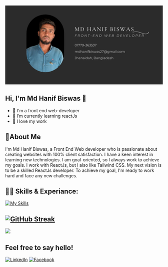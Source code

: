 ![The San Juan Mountains are beautiful!](https://raw.githubusercontent.com/mdhanifbiswas27/mdhanifbiswas27/main/Assets/Github_cover_photo%20(1).png)

## Hi, I'm Md Hanif Biswas 👋

- 👑 I'm a front end web-developer
- 🌱 I’m currently learning reactJs
- 👯 I love my work

## 🚀About Me
I'm Md Hanif Biswas, a Front End Web developer who is passionate about creating websites with 100% client satisfaction. I have a keen interest in learning new technologies. I am goal-oriented, so I always work to achieve my goals. I work with ReactJs, but I also like Tailwind CSS. My next vision is to be a skilled ReactJs developer. To achieve my goal, I'm ready to work hard and face any new challenges.




## 👨‍💻 Skills & Experiance:

[![My Skills](https://skillicons.dev/icons?i=html,css,js,react,tailwind,firebase,express,mongodb,nodejs&perline=5)](https://skillicons.dev)


##
[![GitHub Streak](https://github-readme-streak-stats.herokuapp.com?user=mdhanifbiswas27&theme=radical&date_format=j%20M%5B%20Y%5D)](https://git.io/streak-stats)
-
![](http://github-profile-summary-cards.vercel.app/api/cards/stats?username=mdhanifbiswas27&theme=github_dark)


## Feel free to say hello!
[![LinkedIn](https://img.shields.io/badge/LinkedIn-Profile-blue?style=for-the-badge&logo=linkedin)](https://www.linkedin.com/in/md-hanif-biswas-b6301927b)
[![Facebook](https://img.shields.io/badge/Facebook-Profile-blue?style=for-the-badge&logo=facebook)](https://www.facebook.com/mdhanifbiswas2)




